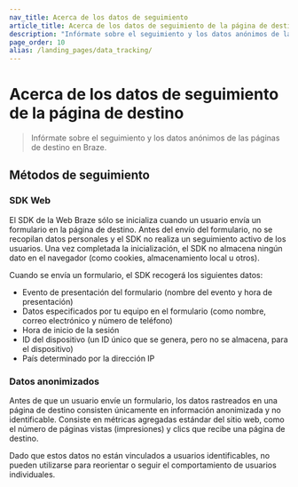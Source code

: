 ```yaml
---
nav_title: Acerca de los datos de seguimiento
article_title: Acerca de los datos de seguimiento de la página de destino
description: "Infórmate sobre el seguimiento y los datos anónimos de las páginas de destino en Braze."
page_order: 10
alias: /landing_pages/data_tracking/
---
```


# Acerca de los datos de seguimiento de la página de destino

> Infórmate sobre el seguimiento y los datos anónimos de las páginas de destino en Braze.

## Métodos de seguimiento

### SDK Web

El SDK de la Web Braze sólo se inicializa cuando un usuario envía un formulario en la página de destino. Antes del envío del formulario, no se recopilan datos personales y el SDK no realiza un seguimiento activo de los usuarios. Una vez completada la inicialización, el SDK no almacena ningún dato en el navegador (como cookies, almacenamiento local u otros).

Cuando se envía un formulario, el SDK recogerá los siguientes datos:

- Evento de presentación del formulario (nombre del evento y hora de presentación)
- Datos especificados por tu equipo en el formulario (como nombre, correo electrónico y número de teléfono)
- Hora de inicio de la sesión
- ID del dispositivo (un ID único que se genera, pero no se almacena, para el dispositivo)
- País determinado por la dirección IP

### Datos anonimizados

Antes de que un usuario envíe un formulario, los datos rastreados en una página de destino consisten únicamente en información anonimizada y no identificable. Consiste en métricas agregadas estándar del sitio web, como el número de páginas vistas (impresiones) y clics que recibe una página de destino.

Dado que estos datos no están vinculados a usuarios identificables, no pueden utilizarse para reorientar o seguir el comportamiento de usuarios individuales.

